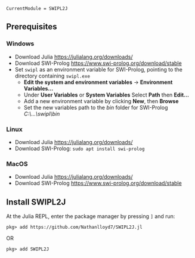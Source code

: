 ```@meta
CurrentModule = SWIPL2J
```

## Prerequisites

### Windows

- Download Julia https://julialang.org/downloads/
- Download SWI-Prolog https://www.swi-prolog.org/download/stable
- Set `swipl` as an environment variable for SWI-Prolog, pointing to the directory containing `swipl.exe`
    - **Edit the system and environment variables** -> **Environment Variables...**
    - Under **User Variables** or **System Variables** Select **Path** then **Edit...**
    - Add a new environment variable by clicking **New**, then **Browse**
    - Set the new variables path to the *bin* folder for SWI-Prolog *C:\\...\swipl\bin*

### Linux

- Download Julia https://julialang.org/downloads/
- Download SWI-Prolog: `sudo apt install swi-prolog`

### MacOS

- Download Julia https://julialang.org/downloads/
- Download SWI-Prolog https://www.swi-prolog.org/download/stable


## Install SWIPL2J

At the Julia REPL, enter the package manager by pressing `]` and run:

```julia-repl
pkg> add https://github.com/Nathanlloyd7/SWIPL2J.jl
```
OR

```
pkg> add SWIPL2J
```



